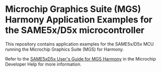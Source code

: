 # Microchip Graphics Suite (MGS) Harmony Application Examples for the SAME5x/D5x microcontroller
This repository contains application examples for the SAME5x/D5x MCU running the Microchip Graphics Suite (MGS) for Harmony. 

Refer to the [SAME5xD5x User's Guide for MGS Harmony](https://developerhelp.microchip.com/xwiki/bin/view/software-tools/mgs/dev-kits/same5xd5x-ug/) in the Microchip Developer Help for more information.
